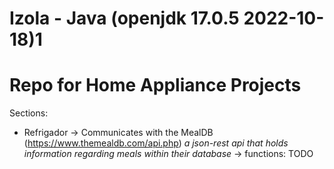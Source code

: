 # Izola - Java (openjdk 17.0.5 2022-10-18)1
# Repo for Home Appliance Projects
Sections:
- Refrigador
-> Communicates with the MealDB (https://www.themealdb.com/api.php) *a json-rest api that holds information regarding meals within their database* 
-> functions: TODO
